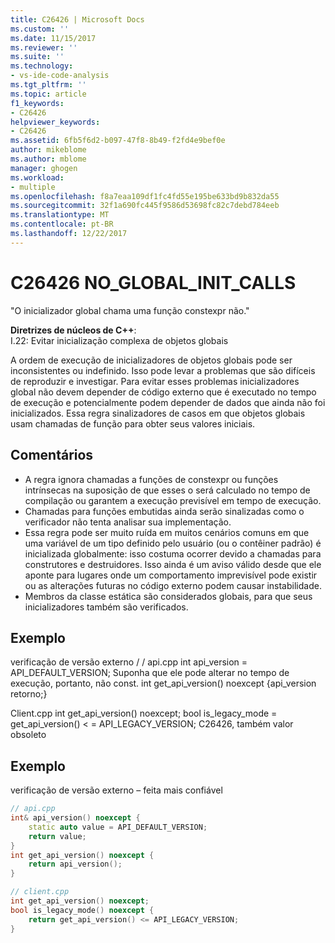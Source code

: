 ```yaml
---
title: C26426 | Microsoft Docs
ms.custom: ''
ms.date: 11/15/2017
ms.reviewer: ''
ms.suite: ''
ms.technology:
- vs-ide-code-analysis
ms.tgt_pltfrm: ''
ms.topic: article
f1_keywords:
- C26426
helpviewer_keywords:
- C26426
ms.assetid: 6fb5f6d2-b097-47f8-8b49-f2fd4e9bef0e
author: mikeblome
ms.author: mblome
manager: ghogen
ms.workload:
- multiple
ms.openlocfilehash: f8a7eaa109df1fc4fd55e195be633bd9b832da55
ms.sourcegitcommit: 32f1a690fc445f9586d53698fc82c7debd784eeb
ms.translationtype: MT
ms.contentlocale: pt-BR
ms.lasthandoff: 12/22/2017
---
```

# <a name="c26426-noglobalinitcalls"></a>C26426 NO_GLOBAL_INIT_CALLS
"O inicializador global chama uma função constexpr não."

**Diretrizes de núcleos de C++**:   
I.22: Evitar inicialização complexa de objetos globais

A ordem de execução de inicializadores de objetos globais pode ser inconsistentes ou indefinido. Isso pode levar a problemas que são difíceis de reproduzir e investigar. Para evitar esses problemas inicializadores global não devem depender de código externo que é executado no tempo de execução e potencialmente podem depender de dados que ainda não foi inicializados. Essa regra sinalizadores de casos em que objetos globais usam chamadas de função para obter seus valores iniciais.

## <a name="remarks"></a>Comentários    
 -  A regra ignora chamadas a funções de constexpr ou funções intrínsecas na suposição de que esses o será calculado no tempo de compilação ou garantem a execução previsível em tempo de execução.
-  Chamadas para funções embutidas ainda serão sinalizadas como o verificador não tenta analisar sua implementação.
-  Essa regra pode ser muito ruída em muitos cenários comuns em que uma variável de um tipo definido pelo usuário (ou o contêiner padrão) é inicializada globalmente: isso costuma ocorrer devido a chamadas para construtores e destruidores. Isso ainda é um aviso válido desde que ele aponte para lugares onde um comportamento imprevisível pode existir ou as alterações futuras no código externo podem causar instabilidade.
-  Membros da classe estática são considerados globais, para que seus inicializadores também são verificados.
## <a name="example"></a>Exemplo 
verificação de versão externo / / api.cpp int api_version = API_DEFAULT_VERSION; Suponha que ele pode alterar no tempo de execução, portanto, não const.
int get_api_version() noexcept {api_version retorno;}

Client.cpp int get_api_version() noexcept; bool is_legacy_mode = get_api_version() < = API_LEGACY_VERSION; C26426, também valor obsoleto

## <a name="example"></a>Exemplo 
verificação de versão externo – feita mais confiável

```cpp
// api.cpp
int& api_version() noexcept {
    static auto value = API_DEFAULT_VERSION;
    return value;
}
int get_api_version() noexcept {
    return api_version();
}

// client.cpp
int get_api_version() noexcept;
bool is_legacy_mode() noexcept {
    return get_api_version() <= API_LEGACY_VERSION;
}
```
